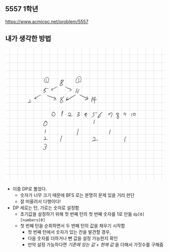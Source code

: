 ## 5557 1학년

<https://www.acmicpc.net/problem/5557>

## 내가 생각한 방법

![이미지](./img.png)

- 이중 DP로 풀었다.
  - 숫자가 너무 크기 때문에 BFS 로는 분명히 문제 있을 거라 판단
  - 잘 떠올려서 다행이다!
- DP 세로는 턴, 가로는 숫자로 설정함
  - 초기값을 설정하기 위해 첫 번째 턴의 첫 번째 숫자를 1로 만듦 `dp[0][numbers[0]`
  - 첫 번째 턴을 순회하면서 두 번째 턴의 값을 채우기 시작함
    - 첫 번째 턴에서 숫자가 있는 칸을 발견할 경우,
    - 다음 숫자를 더하거나 뺀 값을 설정 가능한지 확인
    - 만약 설정 가능하다면 _기존에 있는 값 + 현재 값_ 을 더해서 가짓수를 구해줌
